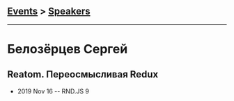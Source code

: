 ## [Events](../README.md) > [Speakers](../speakers.md)
---

# Белозёрцев Сергей

## Reatom. Переосмысливая Redux
- 2019 Nov 16 -- RND.JS 9    
